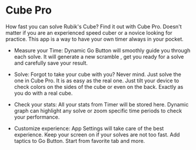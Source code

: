 # Cube Pro

How fast you can solve Rubik's Cube? Find it out with Cube Pro. Doesn't matter if you are an experienced speed cuber or a novice looking for practice. This app is a way to have your own timer always in your pocket.

* Measure your Time:
Dynamic Go Button will smoothly guide you through each solve. It will generate a new scramble , get you ready for a solve and carefully save your result.

* Solve:
Forgot to take your cube with you? Never mind. Just solve the one in Cube Pro. It is as easy as the real one. Just tilt your device to check colors on the sides of the cube or even on the back. Exactly as you do with a real cube.

* Check your stats:
All your stats from Timer will be stored here. Dynamic graph can highlight any solve or zoom specific time periods to check your performance.

* Customize experience:
App Settings will take care of the best experience. Keep your screen on if your solves are not too fast. Add taptics to Go Button. Start from favorite tab and more.
